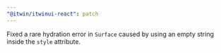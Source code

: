 ```yaml
---
"@itwin/itwinui-react": patch
---
```


Fixed a rare hydration error in `Surface` caused by using an empty string inside the `style` attribute.
